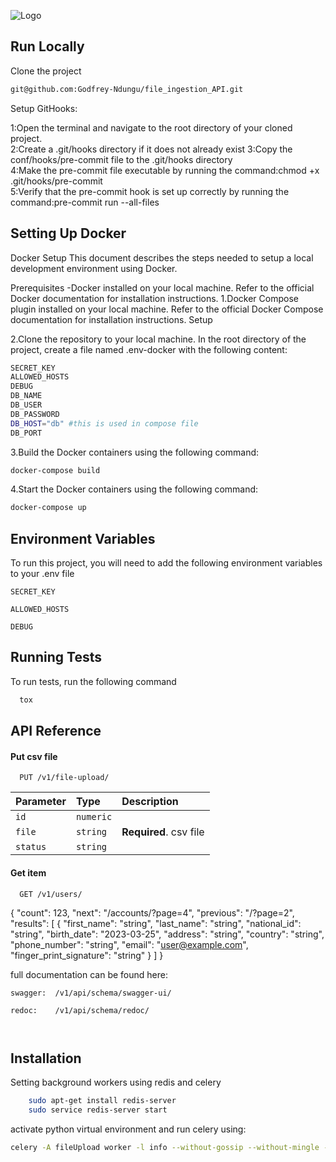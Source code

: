 
![Logo](https://www.lifewire.com/thmb/tHjH9M19MsA9gFY-qcZvKYv5oG4=/750x0/filters:no_upscale():max_bytes(150000):strip_icc():format(webp)/cloud-upload-a30f385a928e44e199a62210d578375a.jpg)


## Run Locally

Clone the project

```bash
git@github.com:Godfrey-Ndungu/file_ingestion_API.git
```

Setup GitHooks:

1:Open the terminal and navigate to the root directory of your cloned project.  
2:Create a .git/hooks directory if it does not already exist
3:Copy the conf/hooks/pre-commit file to the .git/hooks directory  
4:Make the pre-commit file executable by running the command:chmod +x .git/hooks/pre-commit  
5:Verify that the pre-commit hook is set up correctly by running the command:pre-commit run --all-files
## Setting Up Docker


Docker Setup
This document describes the steps needed to setup a local development environment using Docker.

Prerequisites
-Docker installed on your local machine. Refer to the official Docker documentation for installation instructions.
1.Docker Compose plugin installed on your local machine. Refer to the official Docker Compose documentation for installation instructions.
Setup 

2.Clone the repository to your local machine.
In the root directory of the project, create a file named .env-docker with the following content:

```bash
SECRET_KEY
ALLOWED_HOSTS
DEBUG
DB_NAME
DB_USER
DB_PASSWORD
DB_HOST="db" #this is used in compose file
DB_PORT
```

3.Build the Docker containers using the following command:
```bash
docker-compose build
```
4.Start the Docker containers using the following command:
```bash
docker-compose up
```



## Environment Variables

To run this project, you will need to add the following environment variables to your .env file

`SECRET_KEY`

`ALLOWED_HOSTS`

`DEBUG`


## Running Tests

To run tests, run the following command

```bash
  tox
```


## API Reference

#### Put csv file

```http
  PUT /v1/file-upload/
```

| Parameter | Type     | Description                |
| :-------- | :------- | :------------------------- |
| `id` | `numeric` |  |
| `file` | `string` | **Required**.  csv file |
| `status` | `string` |  |

#### Get item

```http
  GET /v1/users/
```
{
  "count": 123,
  "next": "/accounts/?page=4",
  "previous": "/?page=2",
  "results": [
    {
      "first_name": "string",
      "last_name": "string",
      "national_id": "string",
      "birth_date": "2023-03-25",
      "address": "string",
      "country": "string",
      "phone_number": "string",
      "email": "user@example.com",
      "finger_print_signature": "string"
    }
  ]
}

full  documentation can be found here:

```http
swagger:  /v1/api/schema/swagger-ui/
```
```http
redoc:    /v1/api/schema/redoc/
```
```http
```
```http
```



## Installation

Setting background workers using redis and celery

```bash
    sudo apt-get install redis-server
    sudo service redis-server start
```
activate python virtual environment and run celery using:
```bash
celery -A fileUpload worker -l info --without-gossip --without-mingle --without-heartbeat -Ofair --pool=solo

```
    